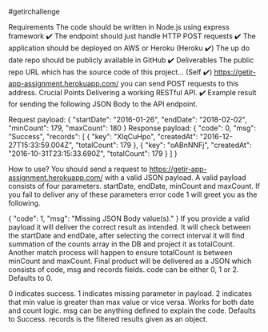 #getirchallenge

Requirements
The code should be written in Node.js using express framework ✔️
The endpoint should just handle HTTP POST requests ✔️
The application should be deployed on AWS or Heroku (Heroku ✔️)
The up do date repo should be publicly available in GitHub ✔️
Deliverables
The public repo URL which has the source code of this project... (Self ✔️)
https://getir-app-assignment.herokuapp.com/ you can send POST requests to this address.
Crucial Points
Delivering a working RESTful API. ✔️
Example result for sending the following JSON Body to the API endpoint.

Request payload:
{
    "startDate": "2016-01-26",
    "endDate": "2018-02-02",
    "minCount": 179,
    "maxCount": 180
}
Response payload:
{
    "code": 0,
    "msg": "Success",
    "records": [
        {
            "key": "XlqCuHpo",
            "createdAt": "2016-12-27T15:33:59.004Z",
            "totalCount": 179
        },
        {
            "key": "oABnNNFj",
            "createdAt": "2016-10-31T23:15:33.690Z",
            "totalCount": 179
        }
        ]
}

How to use?
You should send a request to https://getir-app-assignment.herokuapp.com/ with a valid JSON payload. A valid payload consists of four parameters. startDate, endDate, minCount and maxCount. If you fail to deliver any of these parameters error code 1 will greet you as the following.

{
    "code": 1,
    "msg": "Missing JSON Body value(s)."
}
If you provide a valid payload it will deliver the correct result as intended. It will check between the startDate and endDate, after selecting the correct interval it will find summation of the counts array in the DB and project it as totalCount. Another match process will happen to ensure totalCount is between minCount and maxCount. Final product will be delivered as a JSON which consists of code, msg and records fields. code can be either 0, 1 or 2. Defaults to 0.

0 indicates success.
1 indicates missing parameter in payload.
2 indicates that min value is greater than max value or vice versa. Works for both date and count logic. msg can be anything defined to explain the code. Defaults to Success. records is the filtered results given as an object.